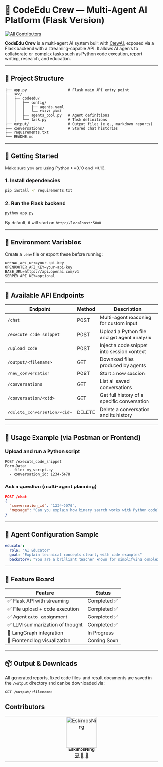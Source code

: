 # 🤖 CodeEdu Crew — Multi-Agent AI Platform (Flask Version)
<!-- ALL-CONTRIBUTORS-BADGE:START - Do not remove or modify this section -->
[![All Contributors](https://img.shields.io/badge/all_contributors-1-orange.svg?style=flat-square)](#contributors-)
<!-- ALL-CONTRIBUTORS-BADGE:END -->

**CodeEdu Crew** is a multi-agent AI system built with [CrewAI](https://github.com/joaomdmoura/crewai), exposed via a Flask backend with a streaming-capable API. It allows AI agents to collaborate on complex tasks such as Python code execution, report writing, research, and education.

---

## 📁 Project Structure

```
├── app.py                   # Flask main API entry point
├── src/
│   ├── codeedu/
│   │   ├── config/
│   │   │   ├── agents.yaml
│   │   │   └── tasks.yaml
│   │   ├── agents_pool.py   # Agent definitions
│   │   └── task.py          # Task definitions
├── output/                  # Output files (e.g., markdown reports)
├── conversations/           # Stored chat histories
├── requirements.txt
└── README.md
```

---

## 🚀 Getting Started

Make sure you are using Python >=3.10 and <3.13.

### 1. Install dependencies

```bash
pip install -r requirements.txt
```

### 2. Run the Flask backend

```bash
python app.py
```

By default, it will start on `http://localhost:5000`.

---

## 🔐 Environment Variables

Create a `.env` file or export these before running:

```env
OPENAI_API_KEY=your-api-key
OPENROUTER_API_KEY=your-api-key
BASE_URL=https://api.openai.com/v1
SERPER_API_KEY=optional
```

---

## 🔧 Available API Endpoints

| Endpoint                     | Method | Description                                  |
|-----------------------------|--------|----------------------------------------------|
| `/chat`                     | POST   | Multi-agent reasoning for custom input       |
| `/execute_code_snippet`     | POST   | Upload a Python file and get agent analysis  |
| `/upload_code`              | POST   | Inject a code snippet into session context   |
| `/output/<filename>`        | GET    | Download files produced by agents            |
| `/new_conversation`         | POST   | Start a new session                          |
| `/conversations`            | GET    | List all saved conversations                 |
| `/conversation/<cid>`       | GET    | Get full history of a specific conversation  |
| `/delete_conversation/<cid>`| DELETE | Delete a conversation and its history        |

---

## 🧪 Usage Example (via Postman or Frontend)

### Upload and run a Python script
```
POST /execute_code_snippet
Form-Data:
  - file: my_script.py
  - conversation_id: 1234-5678
```

### Ask a question (multi-agent planning)
```json
POST /chat
{
  "conversation_id": "1234-5678",
  "message": "Can you explain how binary search works with Python code?"
}
```

---

## 🧠 Agent Configuration Sample

```yaml
educator:
  role: "AI Educator"
  goal: "Explain technical concepts clearly with code examples"
  backstory: "You are a brilliant teacher known for simplifying complex ideas."
```

---



## 📌 Feature Board

| Feature                           | Status     |
|----------------------------------|------------|
| ✅ Flask API with streaming      | Completed ✅ |
| ✅ File upload + code execution  | Completed ✅ |
| ✅ Agent auto-assignment         | Completed ✅ |
| ✅ LLM summarization of thought  | Completed ✅ |
| 🔄 LangGraph integration         | In Progress |
| 🔲 Frontend log visualization    | Coming Soon |

---

## 📦 Output & Downloads

All generated reports, fixed code files, and result documents are saved in the `/output` directory and can be downloaded via:

```
GET /output/<filename>
```

## Contributors

<!-- ALL-CONTRIBUTORS-LIST:START - Do not remove or modify this section -->
<!-- prettier-ignore-start -->
<!-- markdownlint-disable -->
<table>
  <tbody>
    <tr>
      <td align="center" valign="top" width="14.28%"><a href="https://github.com/EskimosNing"><img src="https://avatars.githubusercontent.com/u/52128671?v=4?s=100" width="100px;" alt="EskimosNing"/><br /><sub><b>EskimosNing</b></sub></a><br /><a href="https://github.com/EskimosNing/codeedu/commits?author=EskimosNing" title="Code">💻</a> <a href="#design-EskimosNing" title="Design">🎨</a> <a href="#projectManagement-EskimosNing" title="Project Management">📆</a></td>
    </tr>
  </tbody>
</table>

<!-- markdownlint-restore -->
<!-- prettier-ignore-end -->

<!-- ALL-CONTRIBUTORS-LIST:END -->
<!-- prettier-ignore-start -->
<!-- markdownlint-disable -->

<!-- markdownlint-restore -->
<!-- prettier-ignore-end -->

<!-- ALL-CONTRIBUTORS-LIST:END -->